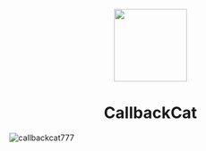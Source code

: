<p align="center"><img height="130px" src="https://c.tenor.com/ogsH7Ailje8AAAAM/cat-funny-cat.gif"></p>

<h1 align="center"> CallbackCat </h1>

<p align="left"> <img src="https://komarev.com/ghpvc/?username=callbackcat777&label=Profile%20views&color=0e75b6&style=flat" alt="callbackcat777" /> </p>

